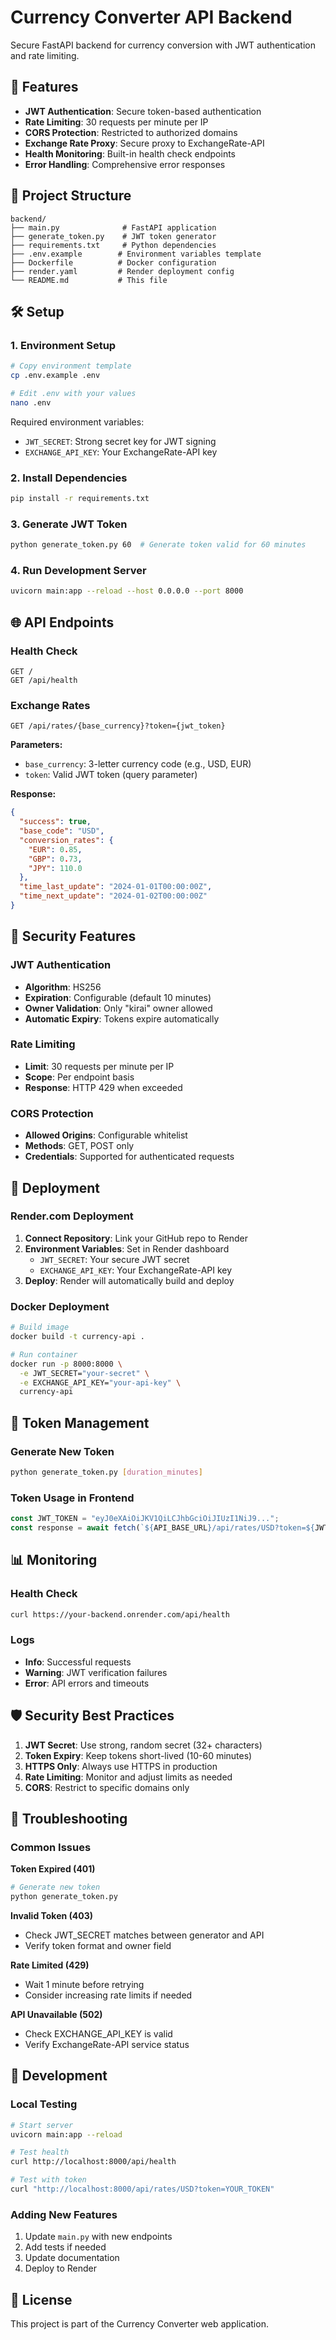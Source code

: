 # Currency Converter API Backend

Secure FastAPI backend for currency conversion with JWT authentication and rate limiting.

## 🚀 Features

- **JWT Authentication**: Secure token-based authentication
- **Rate Limiting**: 30 requests per minute per IP
- **CORS Protection**: Restricted to authorized domains
- **Exchange Rate Proxy**: Secure proxy to ExchangeRate-API
- **Health Monitoring**: Built-in health check endpoints
- **Error Handling**: Comprehensive error responses

## 📁 Project Structure

```
backend/
├── main.py              # FastAPI application
├── generate_token.py    # JWT token generator
├── requirements.txt     # Python dependencies
├── .env.example        # Environment variables template
├── Dockerfile          # Docker configuration
├── render.yaml         # Render deployment config
└── README.md           # This file
```

## 🛠 Setup

### 1. Environment Setup

```bash
# Copy environment template
cp .env.example .env

# Edit .env with your values
nano .env
```

Required environment variables:
- `JWT_SECRET`: Strong secret key for JWT signing
- `EXCHANGE_API_KEY`: Your ExchangeRate-API key

### 2. Install Dependencies

```bash
pip install -r requirements.txt
```

### 3. Generate JWT Token

```bash
python generate_token.py 60  # Generate token valid for 60 minutes
```

### 4. Run Development Server

```bash
uvicorn main:app --reload --host 0.0.0.0 --port 8000
```

## 🌐 API Endpoints

### Health Check
```
GET /
GET /api/health
```

### Exchange Rates
```
GET /api/rates/{base_currency}?token={jwt_token}
```

**Parameters:**
- `base_currency`: 3-letter currency code (e.g., USD, EUR)
- `token`: Valid JWT token (query parameter)

**Response:**
```json
{
  "success": true,
  "base_code": "USD",
  "conversion_rates": {
    "EUR": 0.85,
    "GBP": 0.73,
    "JPY": 110.0
  },
  "time_last_update": "2024-01-01T00:00:00Z",
  "time_next_update": "2024-01-02T00:00:00Z"
}
```

## 🔐 Security Features

### JWT Authentication
- **Algorithm**: HS256
- **Expiration**: Configurable (default 10 minutes)
- **Owner Validation**: Only "kirai" owner allowed
- **Automatic Expiry**: Tokens expire automatically

### Rate Limiting
- **Limit**: 30 requests per minute per IP
- **Scope**: Per endpoint basis
- **Response**: HTTP 429 when exceeded

### CORS Protection
- **Allowed Origins**: Configurable whitelist
- **Methods**: GET, POST only
- **Credentials**: Supported for authenticated requests

## 🚀 Deployment

### Render.com Deployment

1. **Connect Repository**: Link your GitHub repo to Render
2. **Environment Variables**: Set in Render dashboard
   - `JWT_SECRET`: Your secure JWT secret
   - `EXCHANGE_API_KEY`: Your ExchangeRate-API key
3. **Deploy**: Render will automatically build and deploy

### Docker Deployment

```bash
# Build image
docker build -t currency-api .

# Run container
docker run -p 8000:8000 \
  -e JWT_SECRET="your-secret" \
  -e EXCHANGE_API_KEY="your-api-key" \
  currency-api
```

## 🔧 Token Management

### Generate New Token
```bash
python generate_token.py [duration_minutes]
```

### Token Usage in Frontend
```javascript
const JWT_TOKEN = "eyJ0eXAiOiJKV1QiLCJhbGciOiJIUzI1NiJ9...";
const response = await fetch(`${API_BASE_URL}/api/rates/USD?token=${JWT_TOKEN}`);
```

## 📊 Monitoring

### Health Check
```bash
curl https://your-backend.onrender.com/api/health
```

### Logs
- **Info**: Successful requests
- **Warning**: JWT verification failures
- **Error**: API errors and timeouts

## 🛡 Security Best Practices

1. **JWT Secret**: Use strong, random secret (32+ characters)
2. **Token Expiry**: Keep tokens short-lived (10-60 minutes)
3. **HTTPS Only**: Always use HTTPS in production
4. **Rate Limiting**: Monitor and adjust limits as needed
5. **CORS**: Restrict to specific domains only

## 🐛 Troubleshooting

### Common Issues

**Token Expired (401)**
```bash
# Generate new token
python generate_token.py
```

**Invalid Token (403)**
- Check JWT_SECRET matches between generator and API
- Verify token format and owner field

**Rate Limited (429)**
- Wait 1 minute before retrying
- Consider increasing rate limits if needed

**API Unavailable (502)**
- Check EXCHANGE_API_KEY is valid
- Verify ExchangeRate-API service status

## 📝 Development

### Local Testing
```bash
# Start server
uvicorn main:app --reload

# Test health
curl http://localhost:8000/api/health

# Test with token
curl "http://localhost:8000/api/rates/USD?token=YOUR_TOKEN"
```

### Adding New Features
1. Update `main.py` with new endpoints
2. Add tests if needed
3. Update documentation
4. Deploy to Render

## 📄 License

This project is part of the Currency Converter web application.
